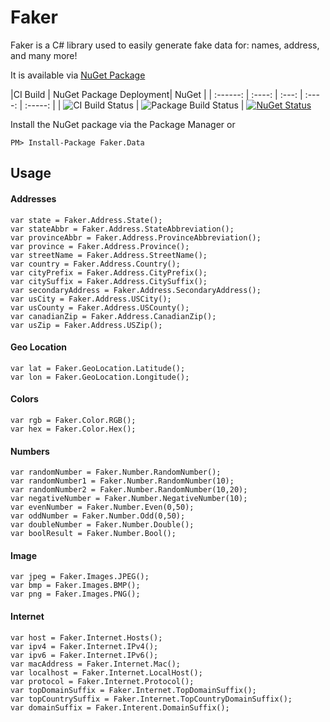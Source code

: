 # Faker
Faker is a C# library used to easily generate fake data for: names, address, and many more!

It is available via [NuGet Package](https://www.nuget.org/packages/Faker.Data/)


|CI Build | NuGet Package Deployment| NuGet |
| :------: | :----: | :---: | :----: | :-----: |
| ![CI Build Status](https://ferm.visualstudio.com/DefaultCollection/_apis/public/build/definitions/c55f9b7a-25b6-4f2e-8b7e-b1c8345d9344/10/badge) | ![Package Build Status](https://ferm.visualstudio.com/DefaultCollection/_apis/public/build/definitions/c55f9b7a-25b6-4f2e-8b7e-b1c8345d9344/11/badge) | [![NuGet Status](https://buildstats.info/nuget/faker.data/)](https://www.nuget.org/packages/Faker.Data/)

Install the NuGet package via the Package Manager or
```
PM> Install-Package Faker.Data
```
## Usage

#### Addresses
```
var state = Faker.Address.State();
var stateAbbr = Faker.Address.StateAbbreviation();
var provinceAbbr = Faker.Address.ProvinceAbbreviation();
var province = Faker.Address.Province();
var streetName = Faker.Address.StreetName();
var country = Faker.Address.Country();
var cityPrefix = Faker.Address.CityPrefix();
var citySuffix = Faker.Address.CitySuffix();
var secondaryAddress = Faker.Address.SecondaryAddress();
var usCity = Faker.Address.USCity();
var usCounty = Faker.Address.USCounty();
var canadianZip = Faker.Address.CanadianZip();
var usZip = Faker.Address.USZip();
```
#### Geo Location
```
var lat = Faker.GeoLocation.Latitude();
var lon = Faker.GeoLocation.Longitude();
```
#### Colors
```
var rgb = Faker.Color.RGB();
var hex = Faker.Color.Hex();
```
#### Numbers
```
var randomNumber = Faker.Number.RandomNumber();
var randomNumber1 = Faker.Number.RandomNumber(10);
var randomNumber2 = Faker.Number.RandomNumber(10,20);
var negativeNumber = Faker.Number.NegativeNumber(10);
var evenNumber = Faker.Number.Even(0,50);
var oddNumber = Faker.Number.Odd(0,50);
var doubleNumber = Faker.Number.Double();
var boolResult = Faker.Number.Bool();
```
#### Image
```
var jpeg = Faker.Images.JPEG();
var bmp = Faker.Images.BMP();
var png = Faker.Images.PNG();
```
#### Internet
```
var host = Faker.Internet.Hosts();
var ipv4 = Faker.Internet.IPv4();
var ipv6 = Faker.Internet.IPv6();
var macAddress = Faker.Internet.Mac();
var localhost = Faker.Internet.LocalHost();
var protocol = Faker.Internet.Protocol();
var topDomainSuffix = Faker.Internet.TopDomainSuffix();
var topCountrySuffix = Faker.Internet.TopCountryDomainSuffix();
var domainSuffix = Faker.Interent.DomainSuffix();
```

